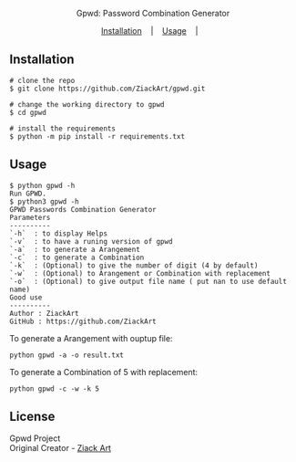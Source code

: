 <p align=center>
  <span>Gpwd: Password Combination Generator</span>
  <br>
</p>

<p align="center">
  <a href="#installation">Installation</a>
  &nbsp;&nbsp;&nbsp;|&nbsp;&nbsp;&nbsp;
  <a href="#usage">Usage</a>
  &nbsp;&nbsp;&nbsp;|&nbsp;&nbsp;&nbsp;
</p>

## Installation

```console
# clone the repo
$ git clone https://github.com/ZiackArt/gpwd.git

# change the working directory to gpwd
$ cd gpwd

# install the requirements
$ python -m pip install -r requirements.txt
```

## Usage

```console
$ python gpwd -h
Run GPWD.
$ python3 gpwd -h
GPWD Passwords Combination Generator
Parameters
----------
`-h`  : to display Helps
`-v`  : to have a runing version of gpwd
`-a`  : to generate a Arangement 
`-c`  : to generate a Combination
`-k`  : (Optional) to give the number of digit (4 by default)
`-w`  : (Optional) to Arangement or Combination with replacement
`-o`  : (Optional) to give output file name ( put nan to use default name)
Good use
----------
Author : ZiackArt
GitHub : https://github.com/ZiackArt
```

To generate a Arangement with ouptup file:
```
python gpwd -a -o result.txt
```

To generate a Combination of 5 with replacement:
```
python gpwd -c -w -k 5
```

## License

Gpwd Project<br/>
Original Creator - [Ziack Art](https://github.com/ZiackArt)